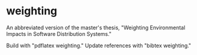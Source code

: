 # weighting
An abbreviated version of the master's thesis, "Weighting Environmental Impacts in Software Distribution Systems."

Build with "pdflatex weighting." Update references with "bibtex weighting."
